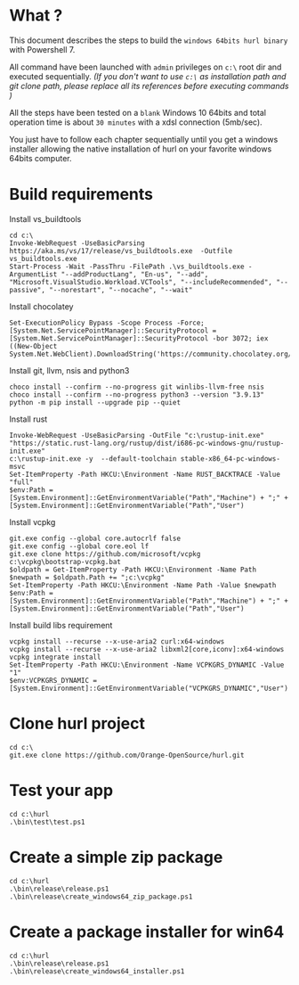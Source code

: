 # What ?

This document describes the steps to build the `windows 64bits hurl binary` with Powershell 7.

All command have been launched with `admin` privileges on `c:\` root dir and executed sequentially. *(If you don't want to use `c:\` as installation path and git clone path, please replace all its references before executing commands )*

All the steps have been tested on a `blank` Windows 10 64bits and total operation time is about `30 minutes` with a xdsl connection (5mb/sec). 

You just have to follow each chapter sequentially until you get a windows installer allowing the native installation of hurl on your favorite windows 64bits computer.

# Build requirements

Install vs_buildtools

```pwsh
cd c:\
Invoke-WebRequest -UseBasicParsing https://aka.ms/vs/17/release/vs_buildtools.exe  -Outfile vs_buildtools.exe
Start-Process -Wait -PassThru -FilePath .\vs_buildtools.exe -ArgumentList "--addProductLang", "En-us", "--add", "Microsoft.VisualStudio.Workload.VCTools", "--includeRecommended", "--passive", "--norestart", "--nocache", "--wait"
```

Install chocolatey

```pwsh
Set-ExecutionPolicy Bypass -Scope Process -Force; [System.Net.ServicePointManager]::SecurityProtocol = [System.Net.ServicePointManager]::SecurityProtocol -bor 3072; iex ((New-Object System.Net.WebClient).DownloadString('https://community.chocolatey.org/install.ps1'))
```

Install git, llvm, nsis and python3

```pwsh
choco install --confirm --no-progress git winlibs-llvm-free nsis
choco install --confirm --no-progress python3 --version "3.9.13"
python -m pip install --upgrade pip --quiet
```

Install rust

```pwsh
Invoke-WebRequest -UseBasicParsing -OutFile "c:\rustup-init.exe" "https://static.rust-lang.org/rustup/dist/i686-pc-windows-gnu/rustup-init.exe"
c:\rustup-init.exe -y  --default-toolchain stable-x86_64-pc-windows-msvc
Set-ItemProperty -Path HKCU:\Environment -Name RUST_BACKTRACE -Value "full"
$env:Path = [System.Environment]::GetEnvironmentVariable("Path","Machine") + ";" + [System.Environment]::GetEnvironmentVariable("Path","User") 
```

Install vcpkg

```pwsh
git.exe config --global core.autocrlf false
git.exe config --global core.eol lf
git.exe clone https://github.com/microsoft/vcpkg
c:\vcpkg\bootstrap-vcpkg.bat
$oldpath = Get-ItemProperty -Path HKCU:\Environment -Name Path
$newpath = $oldpath.Path += ";c:\vcpkg"
Set-ItemProperty -Path HKCU:\Environment -Name Path -Value $newpath
$env:Path = [System.Environment]::GetEnvironmentVariable("Path","Machine") + ";" + [System.Environment]::GetEnvironmentVariable("Path","User") 
```

Install build libs requirement

```pwsh
vcpkg install --recurse --x-use-aria2 curl:x64-windows
vcpkg install --recurse --x-use-aria2 libxml2[core,iconv]:x64-windows
vcpkg integrate install
Set-ItemProperty -Path HKCU:\Environment -Name VCPKGRS_DYNAMIC -Value "1"
$env:VCPKGRS_DYNAMIC = [System.Environment]::GetEnvironmentVariable("VCPKGRS_DYNAMIC","User")
```

# Clone hurl project

```pwsh
cd c:\
git.exe clone https://github.com/Orange-OpenSource/hurl.git
```

# Test your app

```pwsh
cd c:\hurl
.\bin\test\test.ps1
```

# Create a simple zip package

```pwsh
cd c:\hurl
.\bin\release\release.ps1
.\bin\release\create_windows64_zip_package.ps1
```

# Create a package installer for win64

```pwsh
cd c:\hurl
.\bin\release\release.ps1
.\bin\release\create_windows64_installer.ps1
```

